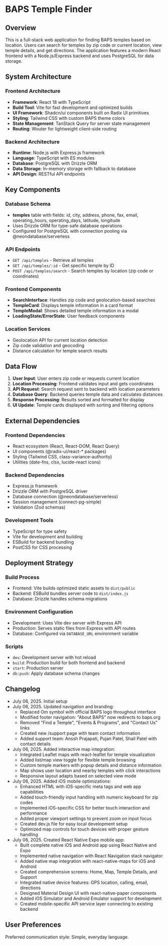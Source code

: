 # BAPS Temple Finder

## Overview

This is a full-stack web application for finding BAPS temples based on location. Users can search for temples by zip code or current location, view temple details, and get directions. The application features a modern React frontend with a Node.js/Express backend and uses PostgreSQL for data storage.

## System Architecture

### Frontend Architecture
- **Framework**: React 18 with TypeScript
- **Build Tool**: Vite for fast development and optimized builds
- **UI Framework**: Shadcn/ui components built on Radix UI primitives
- **Styling**: Tailwind CSS with custom BAPS theme colors
- **State Management**: TanStack Query for server state management
- **Routing**: Wouter for lightweight client-side routing

### Backend Architecture
- **Runtime**: Node.js with Express.js framework
- **Language**: TypeScript with ES modules
- **Database**: PostgreSQL with Drizzle ORM
- **Data Storage**: In-memory storage with fallback to database
- **API Design**: RESTful API endpoints

## Key Components

### Database Schema
- **temples** table with fields: id, city, address, phone, fax, email, operating_hours, operating_days, latitude, longitude
- Uses Drizzle ORM for type-safe database operations
- Configured for PostgreSQL with connection pooling via @neondatabase/serverless

### API Endpoints
- `GET /api/temples` - Retrieve all temples
- `GET /api/temples/:id` - Get specific temple by ID
- `POST /api/temples/search` - Search temples by location (zip code or coordinates)

### Frontend Components
- **SearchInterface**: Handles zip code and geolocation-based searches
- **TempleCard**: Displays temple information in a card format
- **TempleModal**: Shows detailed temple information in a modal
- **LoadingState/ErrorState**: User feedback components

### Location Services
- Geolocation API for current location detection
- Zip code validation and geocoding
- Distance calculation for temple search results

## Data Flow

1. **User Input**: User enters zip code or requests current location
2. **Location Processing**: Frontend validates input and gets coordinates
3. **API Request**: Search request sent to backend with location parameters
4. **Database Query**: Backend queries temple data and calculates distances
5. **Response Processing**: Results sorted and formatted for display
6. **UI Update**: Temple cards displayed with sorting and filtering options

## External Dependencies

### Frontend Dependencies
- React ecosystem (React, React-DOM, React Query)
- UI components (@radix-ui/react-* packages)
- Styling (Tailwind CSS, class-variance-authority)
- Utilities (date-fns, clsx, lucide-react icons)

### Backend Dependencies
- Express.js framework
- Drizzle ORM with PostgreSQL driver
- Database connection (@neondatabase/serverless)
- Session management (connect-pg-simple)
- Validation (Zod schemas)

### Development Tools
- TypeScript for type safety
- Vite for development and building
- ESBuild for backend bundling
- PostCSS for CSS processing

## Deployment Strategy

### Build Process
- Frontend: Vite builds optimized static assets to `dist/public`
- Backend: ESBuild bundles server code to `dist/index.js`
- Database: Drizzle handles schema migrations

### Environment Configuration
- Development: Uses Vite dev server with Express API
- Production: Serves static files from Express with API routes
- Database: Configured via `DATABASE_URL` environment variable

### Scripts
- `dev`: Development server with hot reload
- `build`: Production build for both frontend and backend
- `start`: Production server
- `db:push`: Apply database schema changes

## Changelog
- July 06, 2025. Initial setup
- July 06, 2025. Updated navigation and branding:
  - Replaced Om symbol with official BAPS logo throughout interface
  - Modified footer navigation: "About BAPS" now redirects to baps.org
  - Removed "Find a Temple", "Events & Programs", and "Contact Us" links
  - Created new /support page with team contact information
  - Added support team: Anssh Prajapati, Pujan Patel, Shail Patel with contact details
- July 06, 2025. Added interactive map integration:
  - Integrated Leaflet maps with react-leaflet for temple visualization
  - Added list/map view toggle for flexible temple browsing
  - Custom temple markers with popup details and distance information
  - Map shows user location and nearby temples with click interactions
  - Responsive layout adapts based on selected view mode
- July 06, 2025. Added iOS mobile optimizations:
  - Enhanced HTML with iOS-specific meta tags and web app capabilities
  - Added touch-friendly input handling with numeric keyboard for zip codes
  - Implemented iOS-specific CSS for better touch interaction and performance
  - Added proper viewport settings to prevent zoom on input focus
  - Created dev.js file for easy local development setup
  - Optimized map controls for touch devices with proper gesture handling
- July 06, 2025. Created React Native Expo mobile app:
  - Built complete native iOS and Android app using React Native and Expo
  - Implemented native navigation with React Navigation stack navigator
  - Added native map integration with react-native-maps for iOS and Android
  - Created comprehensive screens: Home, Map, Temple Details, and Support
  - Integrated native device features: GPS location, calling, email, directions
  - Designed Material Design UI with react-native-paper components
  - Added iOS Simulator and Android Emulator support for development
  - Created mobile-specific API service layer connecting to existing backend

## User Preferences

Preferred communication style: Simple, everyday language.